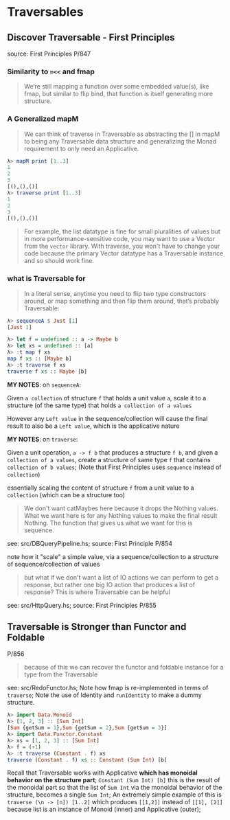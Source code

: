 # Traversables

## Discover Traversable - First Principles

source: First Principles P/847

### Similarity to `=<<` and fmap

> We’re still mapping a function over some embedded value(s), like fmap, but similar to flip bind, that function is itself generating more structure.

### A Generalized mapM

> We can think of traverse in Traversable as abstracting the [] in mapM to being any Traversable data structure and generalizing the Monad requirement to only need an Applicative.

```haskell
λ> mapM print [1..3]
1
2
3
[(),(),()]
λ> traverse print [1..3]
1
2
3
[(),(),()]
```

> For example, the list datatype is fine for small pluralities of values but in more performance-sensitive code, you may want to use a Vector from the `vector` library. With traverse, you won't have to change your code because the primary Vector datatype has a Traversable instance and so should work fine.

### what is Traversable for

> In a literal sense, anytime you need to flip two type constructors around, or map something and then flip them around, that’s probably Traversable:

```haskell
λ> sequenceA $ Just [1]
[Just 1]

λ> let f = undefined :: a -> Maybe b
λ> let xs = undefined :: [a]
λ> :t map f xs
map f xs :: [Maybe b]
λ> :t traverse f xs
traverse f xs :: Maybe [b]
```

**MY NOTES**: on `sequenceA`:

Given `a collection` of structure `f` that holds a unit value `a`, scale it to a structure (of the same type) that holds `a collection of a values`

However any `Left value` in the sequence/collection will cause the final
result to also be a `Left value`, which is the applicative nature

**MY NOTES**: on `traverse`:

Given a unit operation, `a -> f b` that produces a structure `f b`,
and given a `collection of a values`, create a structure of same type
 `f` that contains `collection of b values`; (Note that First Principles
uses `sequence` instead of `collection`)

essentially scaling the content of structure `f` from a unit value to
a `collection` (which can be a structure too)

> We don't want catMaybes here because it drops the Nothing values.
What we want here is for any Nothing values to make the final result
Nothing. The function that gives us what we want for this is sequence.

see: src/DBQueryPipeline.hs; source: First Principle P/854

note how it "scale" a simple value, via a sequence/collection to a
structure of sequence/collection of values

> but what if we don't want a list of IO actions we can perform to
get a response, but rather one big IO action that produces a list
of response? This is where Traversable can be helpful

see: src/HttpQuery.hs; source: First Principles P/855

## Traversable is Stronger than Functor and Foldable

P/856

> because of this we can recover the functor and foldable instance
> for a type from the Traversable

see: src/RedoFunctor.hs; Note how fmap is re-implemented in terms of
`traverse`; Note the use of Identity and `runIdentity` to make a
dummy structure.

```haskell
λ> import Data.Monoid
λ> [1, 2, 3] :: [Sum Int]
[Sum {getSum = 1},Sum {getSum = 2},Sum {getSum = 3}]
λ> import Data.Functor.Constant
λ> xs = [1, 2, 3] :: [Sum Int]
λ> f = (+1)
λ> :t traverse (Constant . f) xs
traverse (Constant . f) xs :: Constant (Sum Int) [b]
```

Recall that Traversable works with Applicative **which has monoidal
behavior on the structure part**; `Constant (Sum Int) [b]` this is the
result of the monoidal part so that the list of `Sum Int` via the
monoidal behavior of the structure, becomes a single `Sum Int`;
An extremely simple example of this is `traverse (\n -> [n]) [1..2]`
which produces `[[1,2]]` instead of `[[1], [2]]` because list is an
instance of Monoid (inner) and Applicative (outer);

